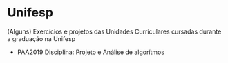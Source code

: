 # Unifesp
(Alguns) Exercícios e projetos das Unidades Curriculares cursadas durante a graduação na Unifesp

- PAA2019
  Disciplina: Projeto e Análise de algorítmos
